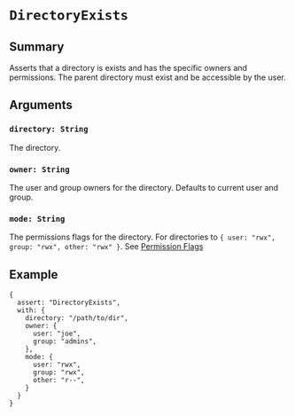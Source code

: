 # `DirectoryExists`

## Summary

Asserts that a directory is exists and has the specific owners and permissions. The parent directory must exist and be accessible by the user.

## Arguments

### `directory: String`

The directory.

### `owner: String`

The user and group owners for the directory. Defaults to current user and group.

### `mode: String`

The permissions flags for the directory.  For directories to `{ user: "rwx", group: "rwx", other: "rwx" }`.  See [Permission Flags](PermissionFlags.md)

## Example

```json5
{
  assert: "DirectoryExists",
  with: {
    directory: "/path/to/dir",
    owner: {
      user: "joe",
      group: "admins",
    },
    mode: {
      user: "rwx",
      group: "rwx",
      other: "r--",
    }
  }
}
```

